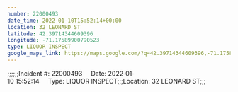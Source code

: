 ```yaml
---
number: 22000493
date_time: 2022-01-10T15:52:14+00:00
location: 32 LEONARD ST
latitude: 42.39714344609396
longitude: -71.17589900790523
type: LIQUOR INSPECT
google_maps_link: https://maps.google.com/?q=42.39714344609396,-71.17589900790523
---
```


;;;;;;Incident #: 22000493     Date: 2022‐01‐10 15:52:14     Type: LIQUOR INSPECT;;;Location: 32 LEONARD ST;;;

